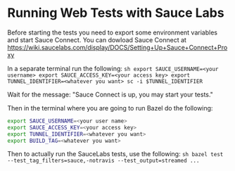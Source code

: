 # Running Web Tests with Sauce Labs

Before starting the tests you need to export some environment variables and
start Sauce Connect. You can dowload Sauce Connect at
https://wiki.saucelabs.com/display/DOCS/Setting+Up+Sauce+Connect+Proxy

In a separate terminal run the following: `sh export SAUCE_USERNAME=<your
username> export SAUCE_ACCESS_KEY=<your access key> export
TUNNEL_IDENTIFIER=<whatever you want> sc -i $TUNNEL_IDENTIFIER`

Wait for the message: "Sauce Connect is up, you may start your tests."

Then in the terminal where you are going to run Bazel do the following:

```sh
export SAUCE_USERNAME=<your user name>
export SAUCE_ACCESS_KEY=<your access key>
export TUNNEL_IDENTIFIER=<whatever you want>
export BUILD_TAG=<whatever you want>
```

Then to actually run the SauceLabs tests, use the following: `sh bazel test
--test_tag_filters=sauce,-notravis --test_output=streamed ...`
